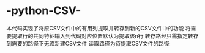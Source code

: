 # -python-CSV-
本代码实现了将原CSV文件中的有用列提取并转存到新的CSV文件中的功能
将需要提取行的共同特征输入到代码对应位置默认为提取该n行
转存路经只需指定转存到需要的路径下无须新建CSV文件
读取路径为待提取CSV文件的路径
